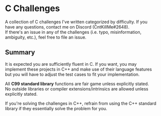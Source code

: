 # C Challenges
A collection of C challenges I've written categorized by difficulty. If you have any questions, contact me on Discord (CntKillMe#2648).  
If there's an issue in any of the challenges (i.e. typo, misinformation, ambiguity, etc.), feel free to file an issue.

## Summary
It is expected you are sufficiently fluent in C. If you want, you may implement these projects in C++ and make use of their language features but you will have to adjust the test cases to fit your implementation.

All **C99 standard library** functions are fair game unless explicitly stated.  
No outside libraries or compiler extensions/intrinsics are allowed unless explicitly stated.

If you're solving the challenges in C++, refrain from using the C++ standard library if they essentially solve the problem for you.
